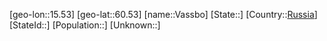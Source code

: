 ﻿---
location: [60.53,15.53]
type: City
tags:
- geo/City


SpocWebEntityId: 35220
isDeleted: false
confidential: public

---
[geo-lon::15.53]
[geo-lat::60.53]
[name::Vassbo]
[State::]
[Country::[Russia](geo/Continent/Europe/Russia.md)]
[StateId::]
[Population::]
[Unknown::]

